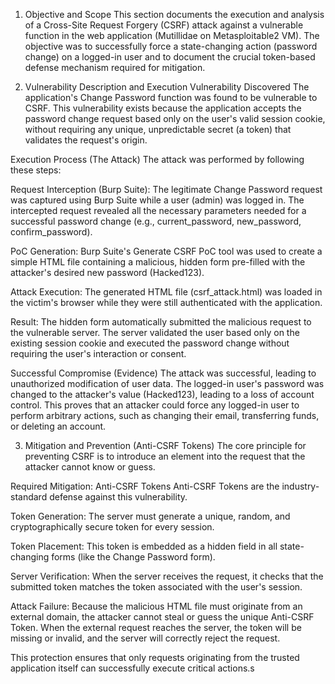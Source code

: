1. Objective and Scope
This section documents the execution and analysis of a Cross-Site Request Forgery (CSRF) attack against a vulnerable function in the web application (Mutillidae on Metasploitable2 VM). The objective was to successfully force a state-changing action (password change) on a logged-in user and to document the crucial token-based defense mechanism required for mitigation.

2. Vulnerability Description and Execution
Vulnerability Discovered
The application's Change Password function was found to be vulnerable to CSRF. This vulnerability exists because the application accepts the password change request based only on the user's valid session cookie, without requiring any unique, unpredictable secret (a token) that validates the request's origin.

Execution Process (The Attack)
The attack was performed by following these steps:

Request Interception (Burp Suite): The legitimate Change Password request was captured using Burp Suite while a user (admin) was logged in. The intercepted request revealed all the necessary parameters needed for a successful password change (e.g., current_password, new_password, confirm_password).

PoC Generation: Burp Suite's Generate CSRF PoC tool was used to create a simple HTML file containing a malicious, hidden form pre-filled with the attacker's desired new password (Hacked123).

Attack Execution: The generated HTML file (csrf_attack.html) was loaded in the victim's browser while they were still authenticated with the application.

Result: The hidden form automatically submitted the malicious request to the vulnerable server. The server validated the user based only on the existing session cookie and executed the password change without requiring the user's interaction or consent.

Successful Compromise (Evidence)
The attack was successful, leading to unauthorized modification of user data. The logged-in user's password was changed to the attacker's value (Hacked123), leading to a loss of account control. This proves that an attacker could force any logged-in user to perform arbitrary actions, such as changing their email, transferring funds, or deleting an account.

3. Mitigation and Prevention (Anti-CSRF Tokens)
The core principle for preventing CSRF is to introduce an element into the request that the attacker cannot know or guess.

Required Mitigation: Anti-CSRF Tokens
Anti-CSRF Tokens are the industry-standard defense against this vulnerability.

Token Generation: The server must generate a unique, random, and cryptographically secure token for every session.

Token Placement: This token is embedded as a hidden field in all state-changing forms (like the Change Password form).

Server Verification: When the server receives the request, it checks that the submitted token matches the token associated with the user's session.

Attack Failure: Because the malicious HTML file must originate from an external domain, the attacker cannot steal or guess the unique Anti-CSRF Token. When the external request reaches the server, the token will be missing or invalid, and the server will correctly reject the request.

This protection ensures that only requests originating from the trusted application itself can successfully execute critical actions.s